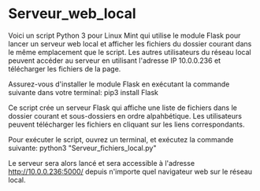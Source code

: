 # Serveur_web_local

Voici un script Python 3 pour Linux Mint qui utilise le module Flask pour lancer un serveur web local et afficher 
les fichiers du dossier courant dans le même emplacement que le script. Les autres utilisateurs du réseau local 
peuvent accéder au serveur en utilisant l'adresse IP 10.0.0.236 et télécharger les fichiers de la page.

Assurez-vous d'installer le module Flask en exécutant la commande suivante dans votre terminal:
pip3 install Flask

Ce script crée un serveur Flask qui affiche une liste de fichiers dans le dossier courant et sous-dossiers en ordre alpahbétique. 
Les utilisateurs peuvent télécharger les fichiers en cliquant sur les liens correspondants.

Pour exécuter le script, ouvrez un terminal, et exécutez la commande suivante:
python3 "Serveur_fichiers_local.py"

Le serveur sera alors lancé et sera accessible à l'adresse http://10.0.0.236:5000/ depuis n'importe quel navigateur web sur le réseau local.
